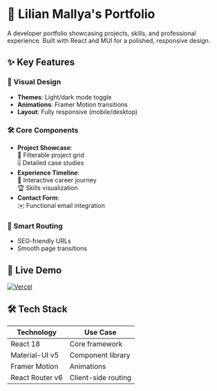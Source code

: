 # 🌟 Lilian Mallya's Portfolio

A developer portfolio showcasing projects, skills, and professional experience. Built with React and MUI for a polished, responsive design.

## ✨ Key Features

### 🎨 Visual Design
- **Themes**: Light/dark mode toggle
- **Animations**: Framer Motion transitions
- **Layout**: Fully responsive (mobile/desktop)

### 🛠 Core Components
- **Project Showcase**:  
  📁 Filterable project grid  
  🎚 Detailed case studies  
- **Experience Timeline**:  
  📅 Interactive career journey  
  🏆 Skills visualization  
- **Contact Form**:  
  ✉️ Functional email integration  

### 🔗 Smart Routing
- SEO-friendly URLs
- Smooth page transitions

## 🚀 Live Demo

[![Vercel](https://img.shields.io/badge/View_Live-Portfolio-green?style=for-the-badge&logo=vercel)](https://lilianmallya-portfolio.vercel.app)

## 🛠 Tech Stack

| Technology       | Use Case                      |
|------------------|-------------------------------|
| React 18         | Core framework                |
| Material-UI v5   | Component library             |
| Framer Motion    | Animations                    |
| React Router v6  | Client-side routing           |
